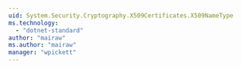 ```yaml
---
uid: System.Security.Cryptography.X509Certificates.X509NameType
ms.technology: 
  - "dotnet-standard"
author: "mairaw"
ms.author: "mairaw"
manager: "wpickett"
---
```

